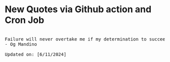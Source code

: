 # New Quotes via Github action and Cron Job

<pre>
<!-- #quote -->
Failure will never overtake me if my determination to succeed is strong enough.
- Og Mandino

Updated on: [6/11/2024]
<!-- #quoteEnd -->
</pre>
